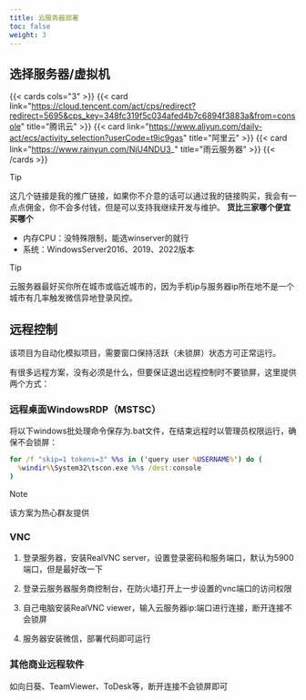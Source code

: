 ```yaml
---
title: 云服务器部署
toc: false
weight: 3
---
```


## 选择服务器/虚拟机

{{< cards cols="3" >}}
  {{< card link="https://cloud.tencent.com/act/cps/redirect?redirect=5695&cps_key=348fc319f5c034afed4b7c6894f3883a&from=console" title="腾讯云" >}}
  {{< card link="https://www.aliyun.com/daily-act/ecs/activity_selection?userCode=t9ic9gas" title="阿里云" >}}
  {{< card link="https://www.rainyun.com/NjU4NDU3_" title="雨云服务器" >}}
{{< /cards >}}

> [!TIP]
> 这几个链接是我的推广链接，如果你不介意的话可以通过我的链接购买，我会有一点点佣金，你不会多付钱，但是可以支持我继续开发与维护。
> **货比三家哪个便宜买哪个**

- 内存CPU：没特殊限制，能选winserver的就行
- 系统：WindowsServer2016、2019、2022版本

> [!TIP]
> 云服务器最好买你所在城市或临近城市的，因为手机ip与服务器ip所在地不是一个城市有几率触发微信异地登录风控。

## 远程控制

该项目为自动化模拟项目，需要窗口保持活跃（未锁屏）状态方可正常运行。

有很多远程方案，没有必须是什么，但要保证退出远程控制时不要锁屏，这里提供两个方式：

### 远程桌面WindowsRDP（MSTSC）

将以下windows批处理命令保存为.bat文件，在结束远程时以管理员权限运行，确保不会锁屏：

```bat
for /f "skip=1 tokens=3" %%s in ('query user %USERNAME%') do (
  %windir%\System32\tscon.exe %%s /dest:console
)
```

> [!NOTE]
> 该方案为热心群友提供

### VNC

1. 登录服务器，安装RealVNC server，设置登录密码和服务端口，默认为5900端口，但是最好改一下

2. 登录云服务器服务商控制台，在防火墙打开上一步设置的vnc端口的访问权限

3. 自己电脑安装RealVNC viewer，输入云服务器ip:端口进行连接，断开连接不会锁屏

4. 服务器安装微信，部署代码即可运行

### 其他商业远程软件

如向日葵、TeamViewer、ToDesk等，断开连接不会锁屏即可